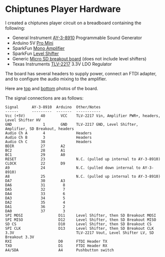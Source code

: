 Chiptunes Player Hardware
=========================

I created a chiptunes player circuit on a breadboard containing the following:
- General Instrument [AY-3-8910][1] Programmable Sound Generator
- Arduino 5V [Pro Mini][2]
- SparkFun [Mono Amplifier][3]
- SparkFun [Level Shifter][4]
- Generic [Micro SD breakout board][5] (does not include level shifters)
- Texas Instruments [TLV-2217][6] 3.3V LDO Regulator

The board has several headers to supply power, connect an FTDI adapter, and to configure the audio mixing to the amplifier.

Here are [top][7] and [bottom][8] photos of the board.

The signal connections are as follows:

```
Signal      AY-3-8910  Arduino  Other/Notes
------      ---------  -------  -----------
Vcc (+5V)       40       VCC    TLV-2217 Vin, Amplifier PWR+, headers, Level Shifter HV
GND              1       GND    TLV-2217 GND, Level Shifter, Amplifier, SD Breakout, headers
Audio Ch A       4              Headers
Audio Ch B       3              Headers
Audio Ch C      38              Headers
BDIR            27       A2
BC2             28       A1
BC1             29       A0
RESET           23              N.C. (pulled up internal to AY-3-8910)
CLOCK           22       D9
A9              24              N.C. (pulled down internal to AY-3-8910)
A8              25              N.C. (pulled up internal to AY-3-8910)
DA7             30       A3
DA6             31        8
DA5             32        7
DA4             33        6
DA3             34        5
DA2             35        4
DA1             36        2
DA0             37        3
SPI MOSI                D11     Level Shifter, then SD Breakout MOSI
SPI MISO                D12     Level Shifter, then SD Breakout MISO
SD CS                   D10     Level Shifter, then SD Breakout CS
SPI CLK                 D13     Level Shifter, then SD Breakout CLK
3.3V                            TLV-2217 Vout, Level Shifter LV, SD Breakout 3.3V
RXI                     D0      FTDI Header TX
TXO                     D1      FTDI Header RX
A4/SDA                  A4      Pushbutton switch
```


[1]: ../../README.md
[2]: https://www.sparkfun.com/products/11113
[3]: https://www.sparkfun.com/products/11044
[4]: https://www.sparkfun.com/products/12009
[5]: https://www.amazon.com/Module-Storage-Reader-Arduino-Memory/dp/B07YHGCC8C/ref=sr_1_8?dchild=1&keywords=micro-sd+breakout+board&qid=1614302508&sr=8-8
[6]: https://www.ti.com/lit/ds/symlink/tlv2217.pdf
[7]: ./ChiptunesPlayer-Top.pdf
[8]: ./ChiptunesPlayer-Bottom.pdf
